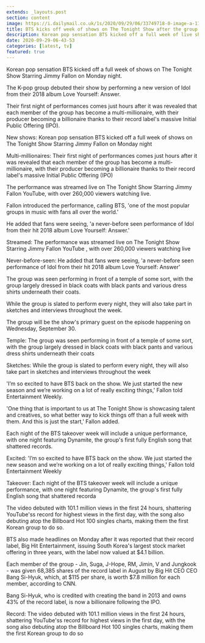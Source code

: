 ```yaml
---
extends: _layouts.post
section: content
image: https://i.dailymail.co.uk/1s/2020/09/29/06/33749718-0-image-a-119_1601358144271.jpg 
title: BTS kicks off week of shows on The Tonight Show after the group becomes MULTI-MILLIONAIRES 
description: Korean pop sensation BTS kicked off a full week of live shows on The Tonight Show Starring Jimmy Fallon on Monday night. 
date: 2020-09-29-06-43-53 
categories: [latest, tv] 
featured: true 
--- 
```

Korean pop sensation BTS kicked off a full week of shows on The Tonight Show Starring Jimmy Fallon on Monday night.

The K-pop group debuted their show by performing a new version of Idol from their 2018 album Love Yourself: Answer.

Their first night of performances comes just hours after it was revealed that each member of the group has become a multi-millionaire, with their producer becoming a billionaire thanks to their record label's massive Initial Public Offering (IPO). 

New shows: Korean pop sensation BTS kicked off a full week of shows on The Tonight Show Starring Jimmy Fallon on Monday night

Multi-millionaires: Their first night of performances comes just hours after it was revealed that each member of the group has become a multi-millionaire, with their producer becoming a billionaire thanks to their record label's massive Initial Public Offering (IPO)

The performance was streamed live on The Tonight Show Starring Jimmy Fallon YouTube, with over 260,000 viewers watching live. 

Fallon introduced the performance, calling BTS, 'one of the most popular groups in music with fans all over the world.'

He added that fans were seeing, 'a never-before seen performance of Idol from their hit 2018 album Love Yourself: Answer.' 

Streamed: The performance was streamed live on The Tonight Show Starring Jimmy Fallon YouTube , with over 260,000 viewers watching live

Never-before-seen: He added that fans were seeing, 'a never-before seen performance of Idol from their hit 2018 album Love Yourself: Answer'

The group was seen performing in front of a temple of some sort, with the group largely dressed in black coats with black pants and various dress shirts underneath their coats.

While the group is slated to perform every night, they will also take part in sketches and interviews throughout the week.

The group will be the show's primary guest on the episode happening on Wednesday, September 30.

Temple: The group was seen performing in front of a temple of some sort, with the group largely dressed in black coats with black pants and various dress shirts underneath their coats

Sketches: While the group is slated to perform every night, they will also take part in sketches and interviews throughout the week

'I’m so excited to have BTS back on the show. We just started the new season and we’re working on a lot of really exciting things,' Fallon told Entertainment Weekly.

'One thing that is important to us at The Tonight Show is showcasing talent and creatives, so what better way to kick things off than a full week with them. And this is just the start,' Fallon added. 

Each night of the BTS takeover week will include a unique performance, with one night featuring Dynamite, the group's first fully English song that shattered records.

Excited: 'I’m so excited to have BTS back on the show. We just started the new season and we’re working on a lot of really exciting things,' Fallon told Entertainment Weekly 

Takeover: Each night of the BTS takeover week will include a unique performance, with one night featuring Dynamite, the group's first fully English song that shattered recorda

The video debuted with 101.1 million views in the first 24 hours, shattering YouTube'ss record for highest views in the first day, with the song also debuting atop the Billboard Hot 100 singles charts, making them the first Korean group to do so.

BTS also made headlines on Monday after it was reported that their record label, Big Hit Entertainment, issuing South Korea's largest stock market offering in three years, with the label now valued at $4.1 billion.

Each member of the group - Jin, Suga, J-Hope, RM, Jimin, V and Jungkook - was given 68,385 shares of the record label in August by Big Hit CEO CEO Bang Si-Hyuk, which, at $115 per share, is worth $7.8 million for each member, according to CNN.

Bang Si-Hyuk, who is credited with creating the band in 2013 and owns 43% of the record label, is now a billionaire following the IPO. 

Record: The video debuted with 101.1 million views in the first 24 hours, shattering YouTube'ss record for highest views in the first day, with the song also debuting atop the Billboard Hot 100 singles charts, making them the first Korean group to do so

